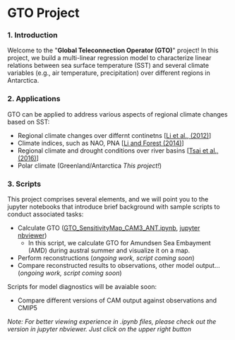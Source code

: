 # GTO Project
### 1. Introduction

   Welcome to the "**Global Teleconnection Operator (GTO)**" project! In this project, we build a multi-linear regression model to characterize linear relations between sea surface temperature (SST) and several climate variables (e.g., air temperature, precipitation) over different regions in Antarctica.


### 2. Applications

   GTO can be applied to address various aspects of regional climate changes based on SST:
   - Regional climate changes over differnt continetns [[Li et al., (2012)](http://onlinelibrary.wiley.com/doi/10.1029/2011JD017186/abstract)]
   - Climate indices, such as NAO, PNA [[Li and Forest (2014)](http://journals.ametsoc.org/doi/abs/10.1175/JCLI-D-14-00231.1)]
   - Regional climate and drought conditions over river basins [[Tsai et al., (2016)](https://link.springer.com/article/10.1007/s00382-014-2449-1)]
   - Polar climate (Greenland/Antarctica *This project!*)

### 3. Scripts

   This project comprises several elements, and we will point you to the jupyter notebooks that introduce brief background with sample scripts to conduct associated tasks:
   - Calculate GTO ([GTO_SensitivityMap_CAM3_ANT.ipynb](https://github.com/TsaiCY/GTO/blob/master/GTO_SensitivityMap_CAM3_ANT.ipynb), [jupyter nbviewer](http://nbviewer.jupyter.org/github/TsaiCY/GTO/blob/9ac1cddbb48b517be5100982c71f9522eebe0a01/GTO_SensitivityMap_CAM3_ANT.ipynb))
     - In this script, we calculate GTO for Amundsen Sea Embayment (AMD) during austral summer and visualize it on a map.
   - Perform reconstructions (*ongoing work, script coming soon*)
   - Compare reconstructed results to observations, other model output... (*ongoing work, script coming soon*)


Scripts for model diagnostics will be avaiable soon:
- Compare different versions of CAM output against observations and CMIP5


*Note: For better viewing experience in .ipynb files, please check out the version in jupyter nbviewer. Just click on the upper right button*
